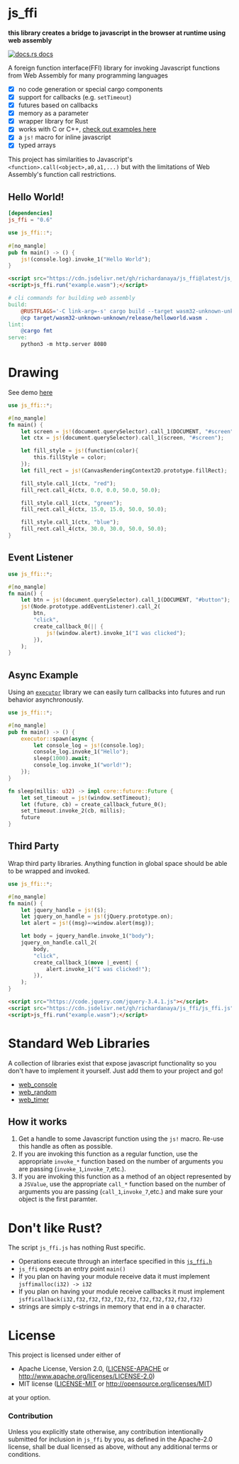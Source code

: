 # js_ffi

**this library creates a bridge to javascript in the browser at runtime using web assembly**

<a href="https://docs.rs/js_ffi"><img src="https://img.shields.io/badge/docs-latest-blue.svg?style=flat-square" alt="docs.rs docs" /></a>

A foreign function interface(FFI) library for invoking Javascript functions from Web Assembly for many programming languages

- [x] no code generation or special cargo components
- [x] support for callbacks (e.g. `setTimeout`)
- [x] futures based on callbacks
- [x] memory as a parameter
- [x] wrapper library for Rust
- [x] works with C or C++, [check out examples here](https://github.com/richardanaya/js_ffi/tree/master/examples_in_c)
- [x] a `js!` macro for inline javascript
- [x] typed arrays

This project has similarities to Javascript's `<function>.call(<object>,a0,a1,...)` but with the limitations of Web Assembly's function call restrictions.

## Hello World!
```toml
[dependencies]
js_ffi = "0.6"
```
```rust
use js_ffi::*;
​
#[no_mangle]
pub fn main() -> () {
    js!(console.log).invoke_1("Hello World");
}
```
```html
<script src="https://cdn.jsdelivr.net/gh/richardanaya/js_ffi@latest/js_ffi.js"></script>
<script>js_ffi.run("example.wasm");</script>
```
```makefile
# cli commands for building web assembly
build:
	@RUSTFLAGS='-C link-arg=-s' cargo build --target wasm32-unknown-unknown --release
	@cp target/wasm32-unknown-unknown/release/helloworld.wasm .
lint:
	@cargo fmt
serve:
	python3 -m http.server 8080
```


# Drawing

See demo [here](https://richardanaya.github.io/js_ffi/examples/canvas/)

```rust
use js_ffi::*;

#[no_mangle]
fn main() {
    let screen = js!(document.querySelector).call_1(DOCUMENT, "#screen");
    let ctx = js!(document.querySelector).call_1(screen, "#screen");

    let fill_style = js!(function(color){
        this.fillStyle = color;
    });
    let fill_rect = js!(CanvasRenderingContext2D.prototype.fillRect);

    fill_style.call_1(ctx, "red");
    fill_rect.call_4(ctx, 0.0, 0.0, 50.0, 50.0);

    fill_style.call_1(ctx, "green");
    fill_rect.call_4(ctx, 15.0, 15.0, 50.0, 50.0);

    fill_style.call_1(ctx, "blue");
    fill_rect.call_4(ctx, 30.0, 30.0, 50.0, 50.0);
}
```

## Event Listener

```rust
use js_ffi::*;

#[no_mangle]
fn main() {
    let btn = js!(document.querySelector).call_1(DOCUMENT, "#button");
    js!(Node.prototype.addEventListener).call_2(
        btn,
        "click",
        create_callback_0(|| {
            js!(window.alert).invoke_1("I was clicked");
        }),
    );
}
```

## Async Example

Using an [`executor`](https://www.github.com/richardanaya/executor) library we can easily turn callbacks into futures and run behavior asynchronously.

```rust
use js_ffi::*;

#[no_mangle]
pub fn main() -> () {
    executor::spawn(async {
        let console_log = js!(console.log);
        console_log.invoke_1("Hello");
        sleep(1000).await;
        console_log.invoke_1("world!");
    });
}

fn sleep(millis: u32) -> impl core::future::Future {
    let set_timeout = js!(window.setTimeout);
    let (future, cb) = create_callback_future_0();
    set_timeout.invoke_2(cb, millis);
    future
}
```

## Third Party

Wrap third party libraries. Anything function in global space should be able to be wrapped and invoked.

```rust
use js_ffi::*;

#[no_mangle]
fn main() {
    let jquery_handle = js!($);
    let jquery_on_handle = js!(jQuery.prototype.on);
    let alert = js!((msg)=>window.alert(msg));

    let body = jquery_handle.invoke_1("body");
    jquery_on_handle.call_2(
        body,
        "click",
        create_callback_1(move |_event| {
            alert.invoke_1("I was clicked!");
        }),
    );
}
```

```html
<script src="https://code.jquery.com/jquery-3.4.1.js"></script>
<script src="https://cdn.jsdelivr.net/gh/richardanaya/js_ffi/js_ffi.js"></script>
<script>js_ffi.run("example.wasm");</script>
```

# Standard Web Libraries

A collection of libraries exist that expose javascript functionality so you don't have to implement it yourself. Just add them to your project and go!

* [web_console](https://github.com/richardanaya/web_console)
* [web_random](https://github.com/richardanaya/web_random)
* [web_timer](https://github.com/richardanaya/web_timer)


## How it works

1. Get a handle to some Javascript function using the `js!` macro. Re-use this handle as often as possible.
2. If you are invoking this function as a regular function, use the appropriate `invoke_*` function based on the number of arguments you are passing (`invoke_1`,`invoke_7`,etc.).
3. If you are invoking this function as a method of an object represented by a `JSValue`, use the appropriate `call_*` function based on the number of arguments you are passing (`call_1`,`invoke_7`,etc.) and make sure your object is the first paramter.


# Don't like Rust?

The script `js_ffi.js` has nothing Rust specific.  

* Operations execute through an interface specified in this [`js_ffi.h`](https://github.com/richardanaya/js_ffi/blob/master/js_ffi.h)
* `js_ffi` expects an entry point `main()`
* If you plan on having your module receive data it must implement `jsffimalloc(i32) -> i32`
* If you plan on having your module receive callbacks it must implement `jsfficallback(i32,f32,f32,f32,f32,f32,f32,f32,f32,f32,f32)`
* strings are simply c-strings in memory that end in a `0` character.

# License

This project is licensed under either of

 * Apache License, Version 2.0, ([LICENSE-APACHE](LICENSE-APACHE) or
   http://www.apache.org/licenses/LICENSE-2.0)
 * MIT license ([LICENSE-MIT](LICENSE-MIT) or
   http://opensource.org/licenses/MIT)

at your option.

### Contribution

Unless you explicitly state otherwise, any contribution intentionally submitted
for inclusion in `js_ffi` by you, as defined in the Apache-2.0 license, shall be
dual licensed as above, without any additional terms or conditions.
